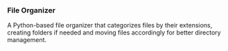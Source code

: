 ### File Organizer

A Python-based file organizer that categorizes files by their extensions, creating folders if needed and moving files accordingly for better directory management.
